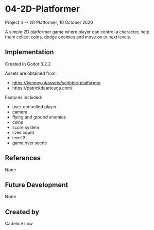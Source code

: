 # 04-2D-Platformer
Project 4 -- 2D Platformer, 10 October 2020

A simple 2D platformer game where player can control a character, help them collect coins, dodge enemies and move on to next levels.

## Implementation
Created in Godot 3.2.2

Assets are obtained from:
+ https://kenney.nl/assets/scribble-platformer
+ https://patrickdearteaga.com/

Features included:
+ user-controlled player
+ camera
+ flying and ground enemies
+ coins
+ score system
+ lives count
+ level 2
+ game over scene

## References
None

## Future Development
None

## Created by
Cadence Low
